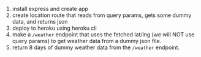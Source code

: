 1. install express and create app
1. create location route that reads from query params, gets some dummy data, and returns json
1. deploy to heroku using heroku cli
1. make a `/weather` endpoint that uses the fetched lat/lng (we will NOT use query params) to get weather data from a dummy json file. 
1. return 8 days of dummy weather data from the `/weather` endpoint.